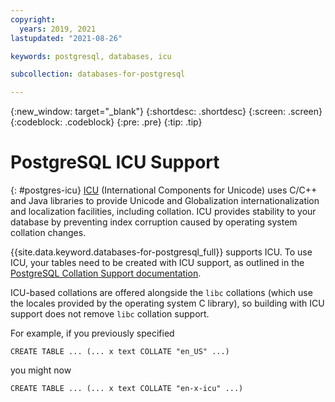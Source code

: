 ```yaml
---
copyright:
  years: 2019, 2021
lastupdated: "2021-08-26"

keywords: postgresql, databases, icu

subcollection: databases-for-postgresql

---
```


{:new_window: target="_blank"}
{:shortdesc: .shortdesc}
{:screen: .screen}
{:codeblock: .codeblock}
{:pre: .pre}
{:tip: .tip}

# PostgreSQL ICU Support
{: #postgres-icu}
[ICU](http://site.icu-project.org/) (International Components for Unicode) uses C/C++ and Java libraries to provide Unicode and Globalization internationalization and localization facilities, including collation. ICU provides stability to your database by preventing index corruption caused by operating system collation changes. 

{{site.data.keyword.databases-for-postgresql_full}} supports ICU. To use ICU, your tables need to be created with ICU support, as outlined in the [PostgreSQL Collation Support documentation](http://www.postgresql.org/docs/10/static/collation.html). 

ICU-based collations are offered alongside the `libc` collations (which use the locales provided by the operating system C library), so building with ICU support does not remove `libc` collation support. 

For example, if you previously specified 

`CREATE TABLE ... (... x text COLLATE "en_US" ...)`

you might now 

`CREATE TABLE ... (... x text COLLATE "en-x-icu" ...)`
